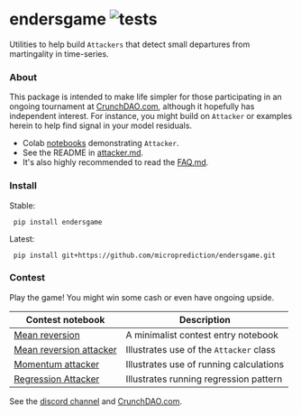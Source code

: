 # endersgame ![tests](https://github.com/microprediction/endersgame/actions/workflows/tests.yml/badge.svg)

Utilities to help build `Attackers` that detect small departures from martingality in time-series. 

### About
This package is intended to make life simpler for those participating in an ongoing tournament at [CrunchDAO.com](https://www.crunchdao.com), although it hopefully has independent interest. For instance, you might build on `Attacker` or examples herein to help find signal in your model residuals.  

 - Colab [notebooks](https://github.com/microprediction/endersnotebooks) demonstrating `Attacker`.
 - See the README in [attacker.md](https://github.com/microprediction/endersgame/blob/main/endersgame/attackers/attacker.md).  
 - It's also highly recommended to read the [FAQ.md](https://github.com/microprediction/endersgame/blob/main/endersgame/attackers/FAQ.md).


### Install 
Stable:

     pip install endersgame 

Latest:

     pip install git+https://github.com/microprediction/endersgame.git
 
### Contest 

Play the game! You might win some cash or even have ongoing upside. 

| Contest notebook | Description |
| --- | --- |
| [Mean reversion](https://github.com/crunchdao/quickstarters/blob/master/competitions/mid-one/mean_reversion/mean_reversion.ipynb) | A minimalist contest entry notebook |
| [Mean reversion attacker](https://github.com/crunchdao/quickstarters/blob/master/competitions/mid-one/mean_reversion_attacker/mean_reversion_attacker.ipynb) | Illustrates use of the `Attacker` class|
| [Momentum attacker](https://github.com/crunchdao/quickstarters/blob/master/competitions/mid-one/momentum_attacker/momentum_attacker.ipynb) | Illustrates use of running calculations |
| [Regression Attacker](https://github.com/crunchdao/quickstarters/blob/master/competitions/mid-one/regression_attacker/regression_attacker.ipynb) | Illustrates running regression pattern |


See the  [discord channel](https://discord.gg/NuqJTcYQ2J) and [CrunchDAO.com](https://www.crunchdao.com). 


